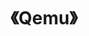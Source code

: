 ---
title: "《Qemu》"
menu:
  main:
    identifier: "Qemu"
    parent: "virtual"
    name: "Qemu"
    weight: 3
---